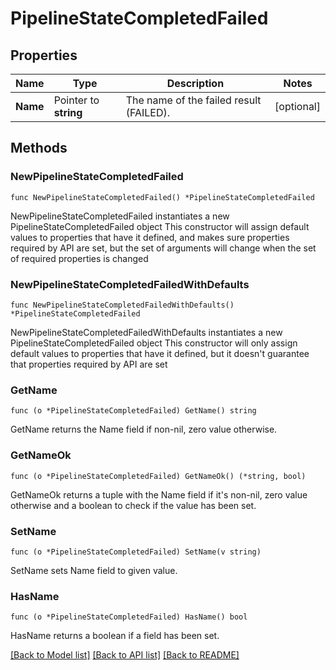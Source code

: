 # PipelineStateCompletedFailed

## Properties

Name | Type | Description | Notes
------------ | ------------- | ------------- | -------------
**Name** | Pointer to **string** | The name of the failed result (FAILED). | [optional] 

## Methods

### NewPipelineStateCompletedFailed

`func NewPipelineStateCompletedFailed() *PipelineStateCompletedFailed`

NewPipelineStateCompletedFailed instantiates a new PipelineStateCompletedFailed object
This constructor will assign default values to properties that have it defined,
and makes sure properties required by API are set, but the set of arguments
will change when the set of required properties is changed

### NewPipelineStateCompletedFailedWithDefaults

`func NewPipelineStateCompletedFailedWithDefaults() *PipelineStateCompletedFailed`

NewPipelineStateCompletedFailedWithDefaults instantiates a new PipelineStateCompletedFailed object
This constructor will only assign default values to properties that have it defined,
but it doesn't guarantee that properties required by API are set

### GetName

`func (o *PipelineStateCompletedFailed) GetName() string`

GetName returns the Name field if non-nil, zero value otherwise.

### GetNameOk

`func (o *PipelineStateCompletedFailed) GetNameOk() (*string, bool)`

GetNameOk returns a tuple with the Name field if it's non-nil, zero value otherwise
and a boolean to check if the value has been set.

### SetName

`func (o *PipelineStateCompletedFailed) SetName(v string)`

SetName sets Name field to given value.

### HasName

`func (o *PipelineStateCompletedFailed) HasName() bool`

HasName returns a boolean if a field has been set.


[[Back to Model list]](../README.md#documentation-for-models) [[Back to API list]](../README.md#documentation-for-api-endpoints) [[Back to README]](../README.md)


